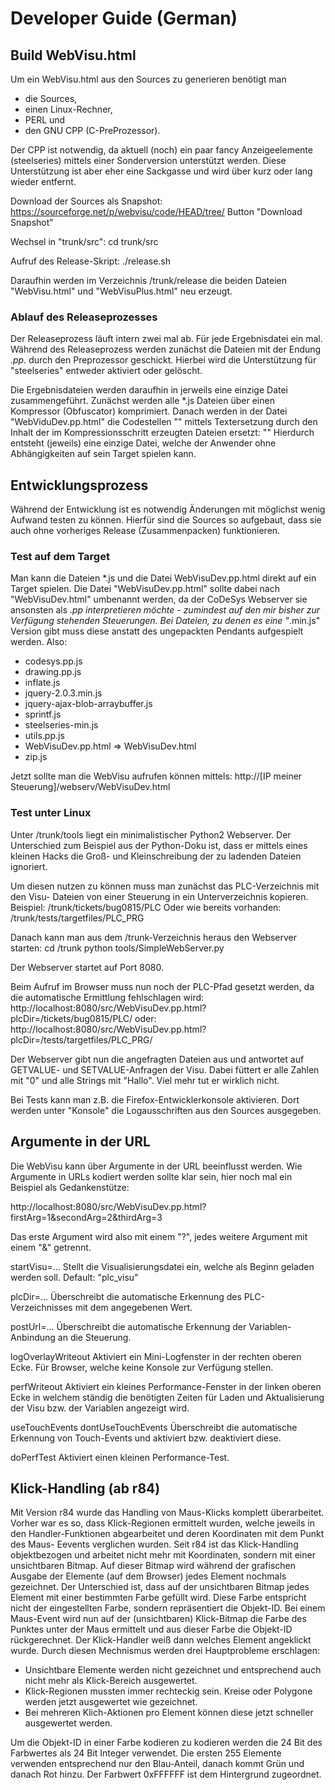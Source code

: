 # Developer Guide (German)

## Build WebVisu.html
Um ein WebVisu.html aus den Sources zu generieren benötigt man
- die Sources,
- einen Linux-Rechner,
- PERL und
- den GNU CPP (C-PreProzessor).

Der CPP ist notwendig, da aktuell (noch) ein paar fancy Anzeigeelemente 
(steelseries) mittels einer Sonderversion unterstützt werden. Diese 
Unterstützung ist aber eher eine Sackgasse und wird über kurz oder lang
wieder entfernt.

Download der Sources als Snapshot:
https://sourceforge.net/p/webvisu/code/HEAD/tree/
Button "Download Snapshot"

Wechsel in "trunk/src":
cd trunk/src

Aufruf des Release-Skript:
./release.sh

Daraufhin werden im Verzeichnis /trunk/release die beiden Dateien 
"WebVisu.html" und "WebVisuPlus.html" neu erzeugt.

### Ablauf des Releaseprozesses
Der Releaseprozess läuft intern zwei mal ab. Für jede Ergebnisdatei ein mal.
Während des Releaseprozess werden zunächst die Dateien mit der Endung *.pp.* 
durch den Preprozessor geschickt. Hierbei wird die Unterstützung für 
"steelseries" entweder aktiviert oder gelöscht.

Die Ergebnisdateien werden daraufhin in jerweils eine einzige Datei 
zusammengeführt. Zunächst werden alle *.js Dateien über einen Kompressor 
(Obfuscator) komprimiert. Danach werden in der Datei "WebViduDev.pp.html"
die Codestellen
  "<script src="XXX.js"></script>" 
mittels Textersetzung durch den Inhalt der im Kompressionsschritt erzeugten 
Dateien ersetzt:
  "<script>XXX</script>"
Hierdurch entsteht (jeweils) eine einzige Datei, welche der Anwender ohne
Abhängigkeiten auf sein Target spielen kann.


## Entwicklungsprozess
Während der Entwicklung ist es notwendig Änderungen mit möglichst wenig 
Aufwand testen zu können. Hierfür sind die Sources so aufgebaut, dass sie auch
ohne vorheriges Release (Zusammenpacken) funktionieren.

### Test auf dem Target
Man kann die Dateien *.js und die Datei WebVisuDev.pp.html direkt auf ein 
Target spielen. Die Datei "WebVisuDev.pp.html" sollte dabei nach 
"WebVisuDev.html" umbenannt werden, da der CoDeSys Webserver sie ansonsten als 
*.pp interpretieren möchte - zumindest auf den mir bisher zur Verfügung 
stehenden Steuerungen.
Bei Dateien, zu denen es eine "*.min.js" Version gibt muss diese anstatt des 
ungepackten Pendants aufgespielt werden.
Also:
- codesys.pp.js
- drawing.pp.js
- inflate.js
- jquery-2.0.3.min.js
- jquery-ajax-blob-arraybuffer.js
- sprintf.js
- steelseries-min.js
- utils.pp.js
- WebVisuDev.pp.html => WebVisuDev.html
- zip.js

Jetzt sollte man die WebVisu aufrufen können mittels:
http://[IP meiner Steuerung]/webserv/WebVisuDev.html

### Test unter Linux
Unter /trunk/tools liegt ein minimalistischer Python2 Webserver. Der 
Unterschied zum Beispiel aus der Python-Doku ist, dass er mittels eines kleinen
Hacks die Groß- und Kleinschreibung der zu ladenden Dateien ignoriert.

Um diesen nutzen zu können muss man zunächst das PLC-Verzeichnis mit den Visu-
Dateien von einer Steuerung in ein Unterverzeichnis kopieren.
Beispiel: /trunk/tickets/bug0815/PLC
Oder wie bereits vorhanden: /trunk/tests/targetfiles/PLC_PRG

Danach kann man aus dem /trunk-Verzeichnis heraus den Webserver starten:
cd /trunk
python tools/SimpleWebServer.py

Der Webserver startet auf Port 8080.

Beim Aufruf im Browser muss nun noch der PLC-Pfad gesetzt werden, da die 
automatische Ermittlung fehlschlagen wird:
http://localhost:8080/src/WebVisuDev.pp.html?plcDir=/tickets/bug0815/PLC/
oder:
http://localhost:8080/src/WebVisuDev.pp.html?plcDir=/tests/targetfiles/PLC_PRG/

Der Webserver gibt nun die angefragten Dateien aus und antwortet auf GETVALUE-
und SETVALUE-Anfragen der Visu.
Dabei füttert er alle Zahlen mit "0" und alle Strings mit "Hallo".
Viel mehr tut er wirklich nicht.

Bei Tests kann man z.B. die Firefox-Entwicklerkonsole aktivieren. Dort werden
unter "Konsole" die Logausschriften aus den Sources ausgegeben.

## Argumente in der URL
Die WebVisu kann über Argumente in der URL beeinflusst werden.
Wie Argumente in URLs kodiert werden sollte klar sein, hier noch mal ein 
Beispiel als Gedankenstütze:

http://localhost:8080/src/WebVisuDev.pp.html?firstArg=1&secondArg=2&thirdArg=3

Das erste Argument wird also mit einem "?", jedes weitere Argument mit einem 
"&" getrennt.

startVisu=...
  Stellt die Visualisierungsdatei ein, welche als Beginn geladen werden soll.
  Default: "plc_visu"

plcDir=...
  Überschreibt die automatische Erkennung des PLC-Verzeichnisses mit dem 
  angegebenen Wert.

postUrl=...
  Überschreibt die automatische Erkennung der Variablen-Anbindung an die 
  Steuerung.

logOverlayWriteout
  Aktiviert ein Mini-Logfenster in der rechten oberen Ecke. Für Browser, welche
  keine Konsole zur Verfügung stellen.

perfWriteout
  Aktiviert ein kleines Performance-Fenster in der linken oberen Ecke in 
  welchem ständig die benötigten Zeiten für Laden und Aktualisierung der Visu
  bzw. der Variablen angezeigt wird.

useTouchEvents
dontUseTouchEvents
  Überschreibt die automatische Erkennung von Touch-Events und aktiviert bzw. 
  deaktiviert diese.

doPerfTest
  Aktiviert einen kleinen Performance-Test.

## Klick-Handling (ab r84)
Mit Version r84 wurde das Handling von Maus-Klicks komplett überarbeitet. 
Vorher war es so, dass Klick-Regionen ermittelt wurden, welche jeweils in den
Handler-Funktionen abgearbeitet und deren Koordinaten mit dem Punkt des Maus-
Eevents verglichen wurden.
Seit r84 ist das Klick-Handling objektbezogen und arbeitet nicht mehr mit 
Koordinaten, sondern mit einer unsichtbaren Bitmap. Auf dieser Bitmap wird 
während der grafischen Ausgabe der Elemente (auf dem Browser) jedes Element 
nochmals gezeichnet. Der Unterschied ist, dass auf der unsichtbaren Bitmap 
jedes Element mit einer bestimmten Farbe gefüllt wird. Diese Farbe entspricht
nicht der eingestellten Farbe, sondern repräsentiert die Objekt-ID.
Bei einem Maus-Event wird nun auf der (unsichtbaren) Klick-Bitmap die Farbe des
Punktes unter der Maus ermittelt und aus dieser Farbe die Objekt-ID 
rückgerechnet. Der Klick-Handler weiß dann welches Element angeklickt wurde.
Durch diesen Mechnismus werden drei Hauptprobleme erschlagen:
- Unsichtbare Elemente werden nicht gezeichnet und entsprechend auch nicht
  mehr als Klick-Bereich ausgewertet.
- Klick-Regionen mussten immer rechteckig sein. Kreise oder Polygone werden
  jetzt ausgewertet wie gezeichnet.
- Bei mehreren Klich-Aktionen pro Element können diese jetzt schneller 
  ausgewertet werden.

Um die Objekt-ID in einer Farbe kodieren zu kodieren werden die 24 Bit des 
Farbwertes als 24 Bit Integer verwendet. Die ersten 255 Elemente verwenden 
entsprechend nur den Blau-Anteil, danach kommt Grün und danach Rot hinzu.
Der Farbwert 0xFFFFFF ist dem Hintergrund zugeordnet. 
